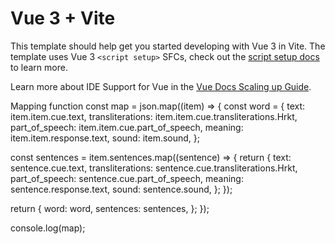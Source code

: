 # Vue 3 + Vite

This template should help get you started developing with Vue 3 in Vite. The template uses Vue 3 `<script setup>` SFCs, check out the [script setup docs](https://v3.vuejs.org/api/sfc-script-setup.html#sfc-script-setup) to learn more.

Learn more about IDE Support for Vue in the [Vue Docs Scaling up Guide](https://vuejs.org/guide/scaling-up/tooling.html#ide-support).

Mapping function
const map = json.map((item) => {
  const word = {
    text: item.item.cue.text,
    transliterations: item.item.cue.transliterations.Hrkt,
    part_of_speech: item.item.cue.part_of_speech,
    meaning: item.item.response.text,
    sound: item.sound,
  };

  const sentences = item.sentences.map((sentence) => {
    return {
      text: sentence.cue.text,
      transliterations: sentence.cue.transliterations.Hrkt,
      part_of_speech: sentence.cue.part_of_speech,
      meaning: sentence.response.text,
      sound: sentence.sound,
    };
  });

  return {
    word: word,
    sentences: sentences,
  };
});

console.log(map);